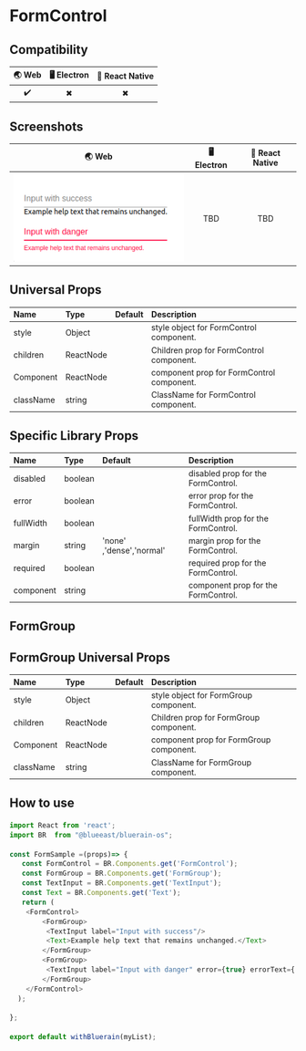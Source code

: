 # FormControl

## Compatibility

| 🌏 Web | 🖥 Electron | 📱 React Native |
| :----: | :---------: | :-------------: |
| ✔️      | ✖            | ✖              |

## Screenshots

| 🌏 Web | 🖥 Electron | 📱 React Native |
| :---: | :--------: | :------------: |
| ![web image](./screenshots/FormControl.png) |    TBD   | TBD |

## Universal Props

| Name | Type | Default | Description |
|:-----|:-----|:--------|:------------|
| style | Object | | style object for FormControl component. |
| children | ReactNode | | Children prop for FormControl component. |
| Component | ReactNode | | component prop for FormControl component. |
| className | string| | ClassName for FormControl component. |

## Specific Library Props

| Name | Type | Default | Description |
|:-----|:-----|:--------|:------------|
| disabled | boolean |  | disabled prop for the FormControl.|
| error| boolean |   | error prop for the FormControl. |
| fullWidth | boolean |  | fullWidth prop for the FormControl. |
| margin | string | 'none' ,'dense','normal'  |margin prop for the FormControl. |
| required | boolean |  |required prop for the FormControl. |
| component | string |  |component prop for the FormControl. |

## FormGroup

## FormGroup Universal Props

| Name | Type | Default | Description |
|:-----|:-----|:--------|:------------|
| style | Object | | style object for FormGroup component. |
| children | ReactNode | | Children prop for FormGroup component. |
| Component | ReactNode | | component prop for FormGroup component. |
| className | string| | ClassName for FormGroup component. |

## How to use

```JavaScript
import React from 'react';
import BR  from "@blueeast/bluerain-os";

const FormSample =(props)=> {
   const FormControl = BR.Components.get('FormControl');
   const FormGroup = BR.Components.get('FormGroup');
   const TextInput = BR.Components.get('TextInput');
   const Text = BR.Components.get('Text');
   return (
    <FormControl>
        <FormGroup>
         <TextInput label="Input with success"/>
         <Text>Example help text that remains unchanged.</Text>
        </FormGroup>
        <FormGroup>
         <TextInput label="Input with danger" error={true} errorText={'Example help text that remains unchanged.'}/>
        </FormGroup>
    </FormControl>
  );

};

export default withBluerain(myList);
```
